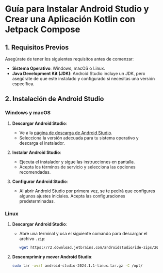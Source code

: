 # Guía para Instalar Android Studio y Crear una Aplicación Kotlin con Jetpack Compose

## 1. Requisitos Previos

Asegúrate de tener los siguientes requisitos antes de comenzar:

- **Sistema Operativo**: Windows, macOS o Linux.
- **Java Development Kit (JDK)**: Android Studio incluye un JDK, pero asegúrate de que esté instalado y configurado si necesitas una versión específica.

## 2. Instalación de Android Studio

### Windows y macOS

1. **Descargar Android Studio**:
   - Ve a la [página de descarga de Android Studio](https://developer.android.com/studio).
   - Selecciona la versión adecuada para tu sistema operativo y descarga el instalador.

2. **Instalar Android Studio**:
   - Ejecuta el instalador y sigue las instrucciones en pantalla.
   - Acepta los términos de servicio y selecciona las opciones recomendadas.

3. **Configurar Android Studio**:
   - Al abrir Android Studio por primera vez, se te pedirá que configures algunos ajustes iniciales. Acepta las configuraciones predeterminadas.

### Linux

1. **Descargar Android Studio**:
   - Abre una terminal y usa el siguiente comando para descargar el archivo `.zip`:
     ```bash
     wget https://r2.download.jetbrains.com/androidstudio/ide-zips/2024.1.1/android-studio-2024.1.1-linux.tar.gz
     ```

2. **Descomprimir y mover Android Studio**:
   ```bash
   sudo tar -xvzf android-studio-2024.1.1-linux.tar.gz -C /opt/

